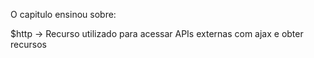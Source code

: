 O capitulo ensinou sobre:

$http -> Recurso utilizado para acessar APIs externas com ajax
e obter recursos
